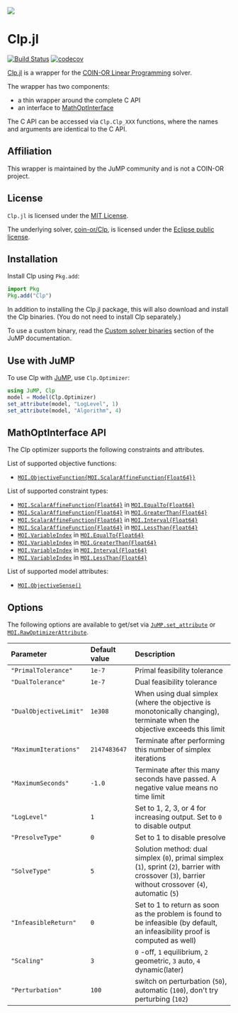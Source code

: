 ![](https://www.coin-or.org/wordpress/wp-content/uploads/2014/08/COINOR.png)

# Clp.jl

[![Build Status](https://github.com/jump-dev/Clp.jl/workflows/CI/badge.svg?branch=master)](https://github.com/jump-dev/Clp.jl/actions?query=workflow%3ACI)
[![codecov](https://codecov.io/gh/jump-dev/Clp.jl/branch/master/graph/badge.svg)](https://codecov.io/gh/jump-dev/Clp.jl)

[Clp.jl](https://github.com/jump-dev/Clp.jl) is a wrapper for the
[COIN-OR Linear Programming](https://projects.coin-or.org/Clp) solver.

The wrapper has two components:
 * a thin wrapper around the complete C API
 * an interface to [MathOptInterface](https://github.com/jump-dev/MathOptInterface.jl)

The C API can be accessed via `Clp.Clp_XXX` functions, where the names and
arguments are identical to the C API.

## Affiliation

This wrapper is maintained by the JuMP community and is not a COIN-OR project.

## License

`Clp.jl` is licensed under the [MIT License](https://github.com/jump-dev/Clp.jl/blob/master/LICENSE.md).

The underlying solver, [coin-or/Clp](https://github.com/coin-or/Clp), is
licensed under the [Eclipse public license](https://github.com/coin-or/Clp/blob/master/LICENSE).

## Installation

Install Clp using `Pkg.add`:
```julia
import Pkg
Pkg.add("Clp")
```

In addition to installing the Clp.jl package, this will also download and
install the Clp binaries. (You do not need to install Clp separately.)

To use a custom binary, read the [Custom solver binaries](https://jump.dev/JuMP.jl/stable/developers/custom_solver_binaries/)
section of the JuMP documentation.

## Use with JuMP

To use Clp with [JuMP](https://github.com/jump-dev/JuMP.jl), use `Clp.Optimizer`:
```julia
using JuMP, Clp
model = Model(Clp.Optimizer)
set_attribute(model, "LogLevel", 1)
set_attribute(model, "Algorithm", 4)
```

## MathOptInterface API

The Clp optimizer supports the following constraints and attributes.

List of supported objective functions:

 * [`MOI.ObjectiveFunction{MOI.ScalarAffineFunction{Float64}}`](@ref)

List of supported constraint types:

 * [`MOI.ScalarAffineFunction{Float64}`](@ref) in [`MOI.EqualTo{Float64}`](@ref)
 * [`MOI.ScalarAffineFunction{Float64}`](@ref) in [`MOI.GreaterThan{Float64}`](@ref)
 * [`MOI.ScalarAffineFunction{Float64}`](@ref) in [`MOI.Interval{Float64}`](@ref)
 * [`MOI.ScalarAffineFunction{Float64}`](@ref) in [`MOI.LessThan{Float64}`](@ref)
 * [`MOI.VariableIndex`](@ref) in [`MOI.EqualTo{Float64}`](@ref)
 * [`MOI.VariableIndex`](@ref) in [`MOI.GreaterThan{Float64}`](@ref)
 * [`MOI.VariableIndex`](@ref) in [`MOI.Interval{Float64}`](@ref)
 * [`MOI.VariableIndex`](@ref) in [`MOI.LessThan{Float64}`](@ref)

List of supported model attributes:

 * [`MOI.ObjectiveSense()`](@ref)

## Options

The following options are available to get/set via [`JuMP.set_attribute`](@ref)
or [`MOI.RawOptimizerAttribute`](@ref).

| Parameter | Default value | Description |
|:----------|:--------------|:----------|
| `"PrimalTolerance"` | `1e-7` | Primal feasibility tolerance |
| `"DualTolerance"`   | `1e-7` | Dual feasibility tolerance |
| `"DualObjectiveLimit"` | `1e308` | When using dual simplex (where the objective is monotonically changing), terminate when the objective exceeds this limit |
| `"MaximumIterations"` | `2147483647` | Terminate after performing this number of simplex iterations |
| `"MaximumSeconds"` | `-1.0` | Terminate after this many seconds have passed. A negative value means no time limit |
| `"LogLevel"` | `1` | Set to 1, 2, 3, or 4 for increasing output. Set to `0` to disable output |
| `"PresolveType"` | `0` | Set to 1 to disable presolve |
| `"SolveType"` | `5` | Solution method: dual simplex (`0`), primal simplex (`1`), sprint (`2`), barrier with crossover (`3`), barrier without crossover (`4`), automatic (`5`) |
| `"InfeasibleReturn"` | `0` | Set to 1 to return as soon as the problem is found to be infeasible (by default, an infeasibility proof is computed as well) |
| `"Scaling"` | `3` | `0` -off, `1` equilibrium, `2` geometric, `3` auto, `4` dynamic(later) |
| `"Perturbation"` | `100` | switch on perturbation (`50`), automatic (`100`), don't try perturbing (`102`) |
